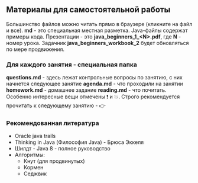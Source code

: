 ## Материалы для самостоятельной работы

Большинство файлов можно читать прямо в браузере (кликните на файл и все). **md** - это специальная местная разметка. Java-файлы содержат примеры кода. Презентации - это **java_beginners_1_\<N\>.pdf**, где **N** - номер урока. Задачник **java_beginners_workbook_2** будет обновляться по мере продвижения. 

### Для каждого занятия - специальная папка
**questions.md** - здесь лежат контрольные вопросы по занятию, с них начнется следующее занятие
**agenda.md** - что проходили на занятии
**homework.md** - домашнее задание
**reading.md** - что почитать. Особенно интересные вещи отмечены :exclamation: и :boom:. Строго рекомендуется прочитать к следующему занятию - :point_right:

### Рекомендованная литература
* Oracle java trails
* Thinking in Java (Философия Java) - Брюса Эккеля
* Шилдт - Java 8 - полное руководство
* Алгоритмы:
  * Кнут (для продвинутых)
  * Кормен
  * Седжвик
